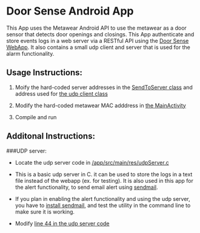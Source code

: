 # Door Sense Android App
This App uses the Metawear Android API to use the metawear as a door sensor that detects door openings and closings.
This App authenticate and store events logs in a web server via a RESTful API using the [Door Sense WebApp](https://github.com/atddev/Doorsense_webApp).
It also contains a small udp client and server that is used for the alarm functionality. 


## Usage Instructions:

1. Moify the hard-coded server addresses in the [SendToServer class](https://github.com/atddev/Metawear_Android/blob/master/app/src/main/java/com/asaad/metawearnative/SendToServer.java#L63) and address used for [the udp client class](https://github.com/atddev/Metawear_Android/blob/master/app/src/main/java/com/asaad/metawearnative/MainActivity.java#L62)

2. Modify the hard-coded metawear MAC adddress in [the MainActivity](https://github.com/atddev/Metawear_Android/blob/master/app/src/main/java/com/asaad/metawearnative/MainActivity.java#L53) 

3. Compile and run
 
## Additonal Instructions:
###UDP server:

- Locate the udp server code in [/app/src/main/res/udpServer.c](https://github.com/atddev/Metawear_Android/blob/master/app/src/main/res/udpServer.c)

- This is a basic udp server in C. it can be used to store the logs in a text file instead of the webapp (ex. for testing). It is also used in this app for the alert functionality, to send email alert using [sendmail](http://www.sendmail.org).

- If you plan in enabling the alert functionality and using the udp server, you have to [install sendmail](http://www.sendmail.org/~ca/email/doc8.12/op.html), and test the utility in the command line to make sure it is working.

- Modify [line 44 in the udp server code](https://github.com/atddev/Metawear_Android/blob/master/app/src/main/res/udpServer.c#L44)



